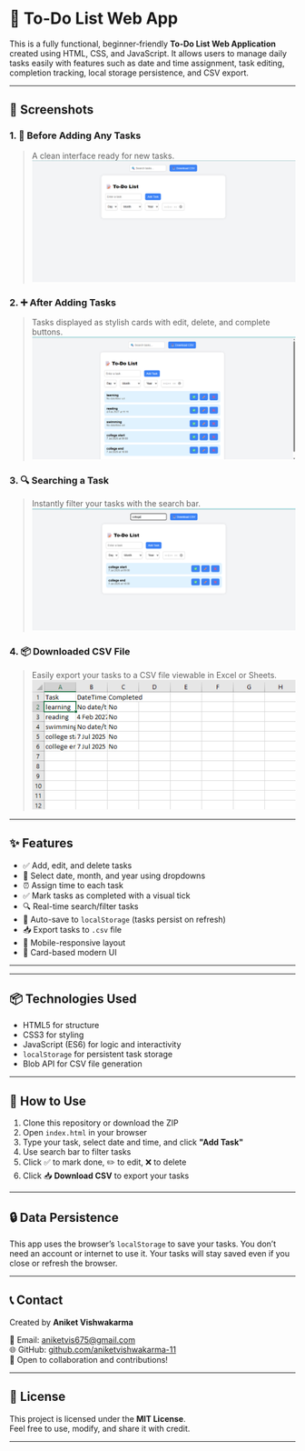 # 📝 To-Do List Web App

This is a fully functional, beginner-friendly **To-Do List Web Application** created using HTML, CSS, and JavaScript. 
It allows users to manage daily tasks easily with features such as date and time assignment, task editing, completion tracking, local storage persistence, and CSV export.

---

## 📸 Screenshots

### 1. 🔲 Before Adding Any Tasks
> A clean interface ready for new tasks.
![Before Loading Any Tasks](First.png)

### 2. ➕ After Adding Tasks
> Tasks displayed as stylish cards with edit, delete, and complete buttons.
![After Adding Tasks](List.png)

### 3. 🔍 Searching a Task
> Instantly filter your tasks with the search bar.
![Search Tasks](Searching.png)

### 4. 📦 Downloaded CSV File
> Easily export your tasks to a CSV file viewable in Excel or Sheets.
![CSV File](Excel.png)

---

## ✨ Features

- ✅ Add, edit, and delete tasks
- 📅 Select date, month, and year using dropdowns
- ⏰ Assign time to each task
- ✅ Mark tasks as completed with a visual tick
- 🔍 Real-time search/filter tasks
- 💾 Auto-save to `localStorage` (tasks persist on refresh)
- 📥 Export tasks to `.csv` file
- 📱 Mobile-responsive layout
- 🎨 Card-based modern UI

---

---

## 📦 Technologies Used

- HTML5 for structure  
- CSS3 for styling  
- JavaScript (ES6) for logic and interactivity  
- `localStorage` for persistent task storage  
- Blob API for CSV file generation  

---

## 🚀 How to Use

1. Clone this repository or download the ZIP  
2. Open `index.html` in your browser  
3. Type your task, select date and time, and click **"Add Task"**  
4. Use search bar to filter tasks  
5. Click ✅ to mark done, ✏️ to edit, ❌ to delete  
6. Click 📥 **Download CSV** to export your tasks

---

## 🔒 Data Persistence

This app uses the browser’s `localStorage` to save your tasks. You don’t need an account or internet to use it. Your tasks will stay saved even if you close or refresh the browser.

---

## 📞 Contact

Created by **Aniket Vishwakarma**

📧 Email: [aniketvis675@gmail.com](mailto:aniketvis675@gmail.com)  
🌐 GitHub: [github.com/aniketvishwakarma-11](https://github.com/aniketvishwakarma-11)   
💬 Open to collaboration and contributions!

---

## 🪪 License

This project is licensed under the **MIT License**.  
Feel free to use, modify, and share it with credit.

---



